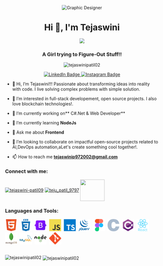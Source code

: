 <div align="center">
  <img width="1128" height="191" alt="Graphic Designer" src="https://github.com/user-attachments/assets/ba9d7ce4-53a7-43c6-8430-5e2c9528fa77" />


</div>
<h1 align="center">Hi 👋, I'm Tejaswini</h1>
<div align="center">
  <img src=https://cdn.dribbble.com/users/2704414/screenshots/7466903/selfportrait.gif width="400">

</div>
<div align="center">
<h3 align="center">A Girl trying to Figure-Out Stuff!!</h3>

<p align="center"> <img src="https://komarev.com/ghpvc/?username=tejaswinipatil02&label=Profile%20views&color=0e75b6&style=flat" alt="tejaswinipatil02" /> </p>
 <a href="https://www.linkedin.com/in/tejaswini-patil09/">
    <img src="https://img.shields.io/badge/LinkedIn-blue?style=for-the-badge&logo=linkedin&logoColor=white" alt="LinkedIn Badge"/>
  </a>
  <a href="mailto:tejaswinip972002@gmail.com">
    <img src="https://img.shields.io/badge/Instagram-red?style=for-the-badge&logo=instagram&logoColor=white" alt="Instagram Badge"/>
  </a>

</div>

- 👋 Hi, I’m Tejaswini!!! Passionate about transforming ideas into reality with code. I live solving complex problems with simple solution.
- 👀 I’m interested in full-stack developement, open source projects. I also love blockchain technologies!.
- 🔭 I’m currently working on** C#.Net & Web Developer**

- 🌱 I’m currently learning **NodeJs**

- 💬 Ask me about **Frontend**

- 👯 I’m looking to collaborate on impactful open-source projects related to Al,DevOps automation,aLet's create something cool together!.

- 📫 How to reach me **tejaswinip972002@gmail.com**

<h3 align="left">Connect with me:</h3>
<p align="left">


  
<a href="https://linkedin.com/in/tejaswini-patil09" target="blank"><img align="center" src="https://raw.githubusercontent.com/rahuldkjain/github-profile-readme-generator/master/src/images/icons/Social/linked-in-alt.svg" alt="tejaswini-patil09" height="30" width="40" /></a>
<a href="https://instagram.com/teju_patil_9797" target="blank"><img align="center" src="https://raw.githubusercontent.com/rahuldkjain/github-profile-readme-generator/master/src/images/icons/Social/instagram.svg" alt="teju_patil_9797" height="30" width="40" /></a>
<a href="mailto:tejaswinip972002@gmail.com"  target="blank"><img align="center" src="https://img.shields.io/badge/Gmail-D14836?style=for-the-badge&logo=gmail&logoColor=white"  height="70" width="80"/></a>


<h3 align="left">Languages and Tools:</h3>
<div>
   <img src="https://github.com/devicons/devicon/blob/master/icons/html5/html5-original.svg" title="HTML5" alt="HTML" width="40" height="40"/>&nbsp;
  <img src="https://github.com/devicons/devicon/blob/master/icons/css3/css3-plain-wordmark.svg"  title="CSS3" alt="CSS" width="40" height="40"/>&nbsp;
   <img src="https://github.com/devicons/devicon/blob/master/icons/bootstrap/bootstrap-original.svg" title="Bootstrap" alt="Bootstrap" width="40" height="40"/>&nbsp;
  <img src="https://github.com/devicons/devicon/blob/master/icons/javascript/javascript-original.svg" title="JavaScript" alt="JavaScript" width="40" height="40"/>&nbsp;
   <img src="https://github.com/devicons/devicon/blob/master/icons/typescript/typescript-original.svg" title="Typescript" alt="Typescript" width="40" height="40"/>&nbsp;
  <img src="https://github.com/devicons/devicon/blob/master/icons/jquery/jquery-plain-wordmark.svg" title="Jquery" alt="Jquery" width="40" height="40"/>&nbsp;
  <img src="https://github.com/devicons/devicon/blob/master/icons/figma/figma-original.svg" title="Figma" alt="Figma" width="40" height="40"/>&nbsp;
  <img src="https://github.com/devicons/devicon/blob/master/icons/c/c-original.svg" title="C" alt="C" width="40" height="40"/>&nbsp;
  <img src="https://github.com/devicons/devicon/blob/master/icons/csharp/csharp-original.svg" title="C Sharpt" alt="C Sharp" width="40" height="40"/>&nbsp;
  <img src="https://github.com/devicons/devicon/blob/master/icons/react/react-original-wordmark.svg" title="React" alt="React" width="40" height="40"/>&nbsp;
  <img src="https://github.com/devicons/devicon/blob/master/icons/mongodb/mongodb-original-wordmark.svg" title="Mongodb" alt="Mongodb" width="40" height="40"/>&nbsp;
  <img src="https://github.com/devicons/devicon/blob/master/icons/mysql/mysql-original-wordmark.svg" title="MySQL"  alt="MySQL" width="40" height="40"/>&nbsp;
  <img src="https://github.com/devicons/devicon/blob/master/icons/nodejs/nodejs-original-wordmark.svg" title="NodeJS" alt="NodeJS" width="40" height="40"/>&nbsp;
  <img src="https://github.com/devicons/devicon/blob/master/icons/git/git-original.svg" title="Git" **alt="Git" width="40" height="40"/>

</div>
  <br>
  


<p><img align="left" src="https://github-readme-stats.vercel.app/api/top-langs?username=tejaswinipatil02&show_icons=true&locale=en&layout=compact" alt="tejaswinipatil02" /></p>

<p>&nbsp;<img align="center" src="https://github-readme-stats.vercel.app/api?username=tejaswinipatil02&show_icons=true&locale=en" alt="tejaswinipatil02" /></p>

